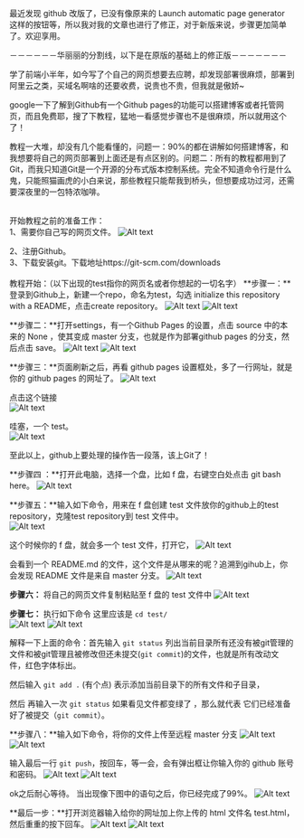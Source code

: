 最近发现 github 改版了，已没有像原来的 Launch automatic page generator 这样的按钮等，所以我对我的文章也进行了修正，对于新版来说，步骤更加简单了。欢迎享用。

－－－－－－华丽丽的分割线，以下是在原版的基础上的修正版－－－－－－－

学了前端小半年，如今写了个自己的网页想要去应聘，却发现部署很麻烦，部署到阿里云之类，买域名啊啥的还要收费，说贵也不贵，但我就是傲娇~

google一下了解到Github有一个Github pages的功能可以搭建博客或者托管网页，而且免费耶，搜了下教程，猛地一看感觉步骤也不是很麻烦，所以就用这个了！

教程一大堆，却没有几个能看懂的，问题一：90%的都在讲解如何搭建博客，和我想要将自己的网页部署到上面还是有点区别的。问题二：所有的教程都用到了Git，而我只知道Git是一个开源的分布式版本控制系统。完全不知道命令行是什么鬼，只能照猫画虎的小白来说，那些教程只能帮我到桥头，但想要成功过河，还需要深夜里的一包特浓咖啡。
<br />
<br />

开始教程之前的准备工作：<br />
1、需要你自己写的网页文件。
![Alt text](/assets/github1.png)<br />

2、注册Github。<br />
3、下载安装git。下载地址https://git-scm.com/downloads
<br />
<br />
教程开始：（以下出现的test指你的网页名或者你想起的一切名字）
**步骤一：**登录到Github上，新建一个repo，命名为test，勾选 initialize this repository with a README，点击create repository。
![Alt text](/assets/github2.png)
![Alt text](/assets/github3.png)

**步骤二：**打开settings，有一个Github Pages 的设置，点击 source 中的本来的 None ，使其变成 master 分支，也就是作为部署github pages 的分支，然后点击 save。
![Alt text](/assets/github4.png)
![Alt text](/assets/github5.png)

**步骤三：**页面刷新之后，再看 github pages 设置框处，多了一行网址，就是你的 github pages 的网址了。
![Alt text](/assets/github6.png)

点击这个链接<br />
![Alt text](/assets/github7.png)

哇塞，一个 test。<br />
![Alt text](/assets/github8.jpg)

至此以上，github上要处理的操作告一段落，该上Git了！

**步骤四 ：**打开此电脑，选择一个盘，比如 f 盘，右键空白处点击 git bash here。
![Alt text](/assets/github9.png)

**步骤五：**输入如下命令，用来在 f 盘创建 test 文件放你的github上的test repository，克隆test repository到 test 文件中。<br />
![Alt text](/assets/github10.png)

这个时候你的 f 盘，就会多一个 test 文件，打开它，
![Alt text](/assets/github11.png)

会看到一个 README.md 的文件，这个文件是从哪来的呢？追溯到gihub上，你会发现 README 文件是来自 master 分支。
![Alt text](/assets/github12.jpg)

**步骤六：**  将自己的网页文件复制粘贴至 f 盘的 test 文件中
![Alt text](/assets/github13.png)

**步骤七：** 执行如下命令
这里应该是  `cd test/`<br />
![Alt text](/assets/github14.png)
![Alt text](/assets/github15.png)

解释一下上面的命令：首先输入  `git status`   列出当前目录所有还没有被git管理的文件和被git管理且被修改但还未提交(`git commit`)的文件，也就是所有改动文件，红色字体标出。

然后输入 `git add .`  (有个点) 表示添加当前目录下的所有文件和子目录，

然后 再输入一次 `git status` 如果看见文件都变绿了 ，那么就代表 它们已经准备好了被提交（`git commit`）。

**步骤八：**输入如下命令，将你的文件上传至远程 master 分支
![Alt text](/assets/github16.png)
![Alt text](/assets/github17.png)

输入最后一行 `git push`，按回车，等一会，会有弹出框让你输入你的 github 账号和密码。
![Alt text](/assets/github18.png)
![Alt text](/assets/github19.png)

ok之后耐心等待。
当出现像下图中的语句之后，你已经完成了99%。
![Alt text](/assets/github20.png)

**最后一步：**打开浏览器输入给你的网址加上你上传的 html 文件名 test.html，然后重重的按下回车。
![Alt text](/assets/github21.png)
![Alt text](/assets/github22.png)
